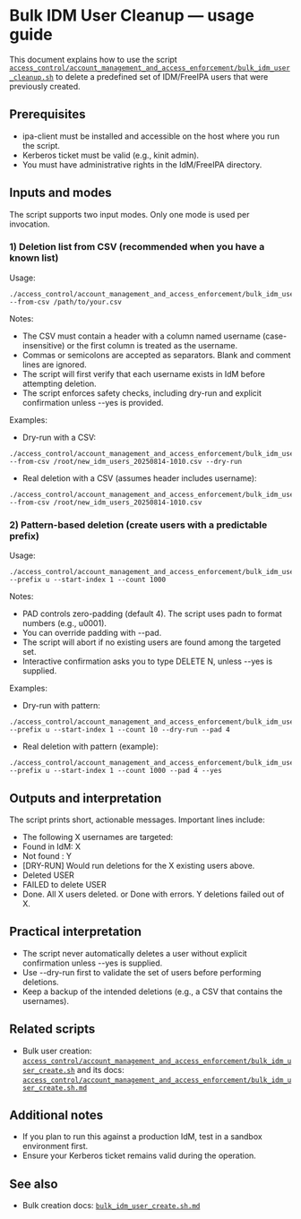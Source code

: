 # Bulk IDM User Cleanup — usage guide

This document explains how to use the script [`access_control/account_management_and_access_enforcement/bulk_idm_user_cleanup.sh`](access_control/account_management_and_access_enforcement/bulk_idm_user_cleanup.sh) to delete a predefined set of IDM/FreeIPA users that were previously created.

## Prerequisites

- ipa-client must be installed and accessible on the host where you run the script.
- Kerberos ticket must be valid (e.g., kinit admin).
- You must have administrative rights in the IdM/FreeIPA directory.

## Inputs and modes

The script supports two input modes. Only one mode is used per invocation.

### 1) Deletion list from CSV (recommended when you have a known list)

Usage:
```
./access_control/account_management_and_access_enforcement/bulk_idm_user_cleanup.sh --from-csv /path/to/your.csv
```

Notes:
- The CSV must contain a header with a column named username (case-insensitive) or the first column is treated as the username.
- Commas or semicolons are accepted as separators. Blank and comment lines are ignored.
- The script will first verify that each username exists in IdM before attempting deletion.
- The script enforces safety checks, including dry-run and explicit confirmation unless --yes is provided.

Examples:
- Dry-run with a CSV:
```
./access_control/account_management_and_access_enforcement/bulk_idm_user_cleanup.sh --from-csv /root/new_idm_users_20250814-1010.csv --dry-run
```

- Real deletion with a CSV (assumes header includes username):
```
./access_control/account_management_and_access_enforcement/bulk_idm_user_cleanup.sh --from-csv /root/new_idm_users_20250814-1010.csv
```

### 2) Pattern-based deletion (create users with a predictable prefix)

Usage:
```
./access_control/account_management_and_access_enforcement/bulk_idm_user_cleanup.sh --prefix u --start-index 1 --count 1000
```

Notes:
- PAD controls zero-padding (default 4). The script uses padn to format numbers (e.g., u0001).
- You can override padding with --pad.
- The script will abort if no existing users are found among the targeted set.
- Interactive confirmation asks you to type DELETE N, unless --yes is supplied.

Examples:
- Dry-run with pattern:
```
./access_control/account_management_and_access_enforcement/bulk_idm_user_cleanup.sh --prefix u --start-index 1 --count 10 --dry-run --pad 4
```

- Real deletion with pattern (example):
```
./access_control/account_management_and_access_enforcement/bulk_idm_user_cleanup.sh --prefix u --start-index 1 --count 1000 --pad 4 --yes
```

## Outputs and interpretation

The script prints short, actionable messages. Important lines include:
- The following X usernames are targeted:
- Found in IdM: X
- Not found   : Y
- [DRY-RUN] Would run deletions for the X existing users above.
- Deleted USER
- FAILED to delete USER
- Done. All X users deleted. or Done with errors. Y deletions failed out of X.

## Practical interpretation

- The script never automatically deletes a user without explicit confirmation unless --yes is supplied.
- Use --dry-run first to validate the set of users before performing deletions.
- Keep a backup of the intended deletions (e.g., a CSV that contains the usernames).

## Related scripts

- Bulk user creation: [`access_control/account_management_and_access_enforcement/bulk_idm_user_create.sh`](access_control/account_management_and_access_enforcement/bulk_idm_user_create.sh) and its docs: [`access_control/account_management_and_access_enforcement/bulk_idm_user_create.sh.md`](access_control/account_management_and_access_enforcement/bulk_idm_user_create.sh.md)

## Additional notes

- If you plan to run this against a production IdM, test in a sandbox environment first.
- Ensure your Kerberos ticket remains valid during the operation.

## See also

- Bulk creation docs: [`bulk_idm_user_create.sh.md`](access_control/account_management_and_access_enforcement/bulk_idm_user_create.sh.md)